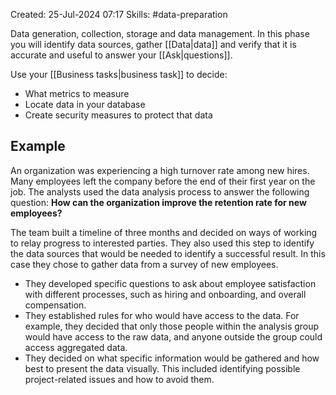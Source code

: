 Created: 25-Jul-2024 07:17
Skills: #data-preparation

Data generation, collection, storage and data management. In this phase you will identify data sources, gather [[Data|data]] and verify that it is accurate and useful to answer your [[Ask|questions]].

Use your [[Business tasks|business task]] to decide:
* What metrics to measure
* Locate data in your database
* Create security measures to protect that data
## Example
An organization was experiencing a high turnover rate among new hires. Many employees left the company before the end of their first year on the job. The analysts used the data analysis process to answer the following question: **How can the organization improve the retention rate for new employees?**

The team built a timeline of three months and decided on ways of working to relay progress to interested parties. They also used this step to identify the data sources that would be needed to identify a successful result. In this case they chose to gather data from a survey of new employees.

* They developed specific questions to ask about employee satisfaction with different processes, such as hiring and onboarding, and overall compensation.
* They established rules for who would have access to the data. For example, they decided that only those people within the analysis group would have access to the raw data, and anyone outside the group could access aggregated data.
* They decided on what specific information would be gathered and how best to present the data visually. This included identifying possible project-related issues and how to avoid them.
